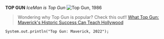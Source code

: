 **TOP GUN**
*IceMan is Top Gun*
![Top Gun, 1986](TopGun86.jpg)

>Wondering why Top Gun is popular? Check this out!!
[What Top Gun: Maverick's Historic Success Can Teach Hollywood](https://www.denofgeek.com/movies/top-gun-maverick-success-can-teach-hollywood/)

`
System.out.println("Top Gun: Maverick, 2022");
`